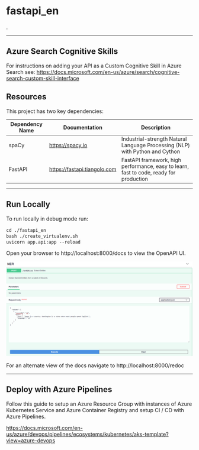 # fastapi_en

.

---

## Azure Search Cognitive Skills
For instructions on adding your API as a Custom Cognitive Skill in Azure Search see:
https://docs.microsoft.com/en-us/azure/search/cognitive-search-custom-skill-interface

## Resources
This project has two key dependencies:

| Dependency Name | Documentation                | Description                                                                            |
|-----------------|------------------------------|----------------------------------------------------------------------------------------|
| spaCy           | https://spacy.io             | Industrial-strength Natural Language Processing (NLP) with Python and Cython           |
| FastAPI         | https://fastapi.tiangolo.com | FastAPI framework, high performance, easy to learn, fast to code, ready for production |
---

## Run Locally
To run locally in debug mode run:

```
cd ./fastapi_en
bash ./create_virtualenv.sh
uvicorn app.api:app --reload
```
Open your browser to http://localhost:8000/docs to view the OpenAPI UI.

![Open API Image](./images/cookiecutter-docs.png)


For an alternate view of the docs navigate to http://localhost:8000/redoc

---

## Deploy with Azure Pipelines
Follow this guide to setup an Azure Resource Group with instances of Azure Kubernetes Service and Azure Container Registry and setup CI / CD with Azure Pipelines.

https://docs.microsoft.com/en-us/azure/devops/pipelines/ecosystems/kubernetes/aks-template?view=azure-devops
